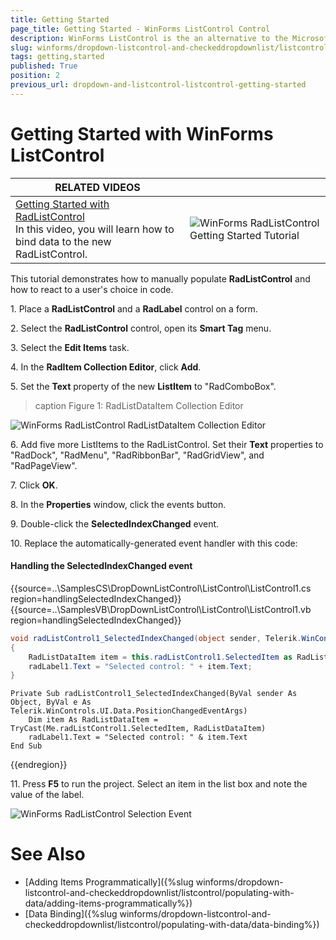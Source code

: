 ```yaml
---
title: Getting Started
page_title: Getting Started - WinForms ListControl Control
description: WinForms ListControl is the an alternative to the Microsoft ListBox control.
slug: winforms/dropdown-listcontrol-and-checkeddropdownlist/listcontrol/getting-started
tags: getting,started
published: True
position: 2
previous_url: dropdown-and-listcontrol-listcontrol-getting-started
---
```


# Getting Started with WinForms ListControl

| RELATED VIDEOS |  |
| ------ | ------ |
|[Getting Started with RadListControl](http://www.telerik.com/videos/winforms/getting-started-with-radlistcontrol)<br>In this video, you will learn how to bind data to the new RadListControl.|![WinForms RadListControl Getting Started Tutorial](images/dropdown-and-listcontrol-listcontrol-getting-started003.png)|


This tutorial demonstrates how to manually populate __RadListControl__ and how to react to a user's choice in code.

1\. Place a __RadListControl__ and a __RadLabel__ control on a form.

2\. Select the __RadListControl__ control, open its __Smart Tag__ menu.

3\. Select the __Edit Items__ task.

4\. In the __RadItem Collection Editor__, click __Add__.

5\. Set the __Text__ property of the new __ListItem__ to "RadComboBox". 

>caption Figure 1: RadListDataItem Collection Editor

![WinForms RadListControl RadListDataItem Collection Editor](images/dropdown-and-listcontrol-listcontrol-getting-started001.png)

6\. Add five more ListItems to the RadListControl. Set their __Text__ properties to "RadDock", "RadMenu", "RadRibbonBar", "RadGridView", and "RadPageView".

7\. Click __OK__.

8\. In the __Properties__ window, click the events button.

9\. Double-click the __SelectedIndexChanged__ event.

10\. Replace the automatically-generated event handler with this code:

#### Handling the SelectedIndexChanged event 

{{source=..\SamplesCS\DropDownListControl\ListControl\ListControl1.cs region=handlingSelectedIndexChanged}} 
{{source=..\SamplesVB\DropDownListControl\ListControl\ListControl1.vb region=handlingSelectedIndexChanged}} 

````C#
void radListControl1_SelectedIndexChanged(object sender, Telerik.WinControls.UI.Data.PositionChangedEventArgs e)
{
    RadListDataItem item = this.radListControl1.SelectedItem as RadListDataItem;
    radLabel1.Text = "Selected control: " + item.Text;
}

````
````VB.NET
Private Sub radListControl1_SelectedIndexChanged(ByVal sender As Object, ByVal e As Telerik.WinControls.UI.Data.PositionChangedEventArgs)
    Dim item As RadListDataItem = TryCast(Me.radListControl1.SelectedItem, RadListDataItem)
    radLabel1.Text = "Selected control: " & item.Text
End Sub

````

{{endregion}} 


11\. Press __F5__ to run the project. Select an item in the list box and note the value of the label.

![WinForms RadListControl Selection Event](images/dropdown-and-listcontrol-listcontrol-getting-started002.png)

# See Also

* [Adding Items Programmatically]({%slug winforms/dropdown-listcontrol-and-checkeddropdownlist/listcontrol/populating-with-data/adding-items-programmatically%})
* [Data Binding]({%slug winforms/dropdown-listcontrol-and-checkeddropdownlist/listcontrol/populating-with-data/data-binding%})
